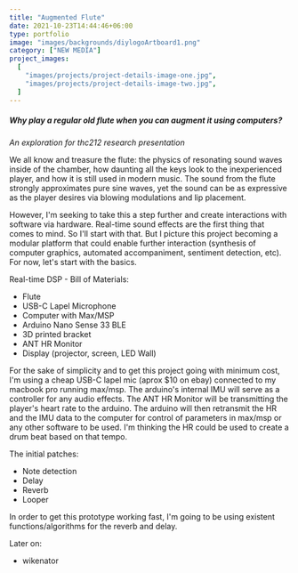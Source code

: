 ```yaml
---
title: "Augmented Flute"
date: 2021-10-23T14:44:46+06:00
type: portfolio
image: "images/backgrounds/diylogoArtboard1.png"
category: ["NEW MEDIA"]
project_images:
  [
    "images/projects/project-details-image-one.jpg",
    "images/projects/project-details-image-two.jpg",
  ]
---
```


##### Why play a regular old flute when you can augment it using computers?

_An exploration for thc212 research presentation_

We all know and treasure the flute: the physics of resonating sound waves inside of the chamber, how daunting all the keys look to the inexperienced player, and how it is still used in modern music. The sound from the flute strongly approximates pure sine waves, yet the sound can be as expressive as the player desires via blowing modulations and lip placement.

However, I'm seeking to take this a step further and create interactions with software via hardware. Real-time sound effects are the first thing that comes to mind. So I'll start with that. But I picture this project becoming a modular platform that could enable further interaction (synthesis of computer graphics, automated accompaniment, sentiment detection, etc).
For now, let's start with the basics.

Real-time DSP - Bill of Materials:

- Flute
- USB-C Lapel Microphone
- Computer with Max/MSP
- Arduino Nano Sense 33 BLE
- 3D printed bracket
- ANT HR Monitor
- Display (projector, screen, LED Wall)

For the sake of simplicity and to get this project going with minimum cost, I'm using a cheap USB-C lapel mic (aprox $10 on ebay) connected to my macbook pro running max/msp.
The arduino's internal IMU will serve as a controller for any audio effects.
The ANT HR Monitor will be transmitting the player's heart rate to the arduino. The arduino will then retransmit the HR and the IMU data to the computer for control of parameters in max/msp or any other software to be used.
I'm thinking the HR could be used to create a drum beat based on that tempo.

The initial patches:

- Note detection
- Delay
- Reverb
- Looper

In order to get this prototype working fast, I'm going to be using existent functions/algorithms for the reverb and delay.

Later on:

- wikenator
